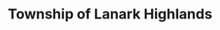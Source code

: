 ---
title: Township of Lanark Highlands
url: /township-of-lanark-highlands/
latitude: 45.046
longitude: -76.335
---